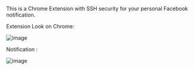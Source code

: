 This is a Chrome Extension with SSH security for your personal Facebook notification.

Extension Look on Chrome:

![image](https://cloud.githubusercontent.com/assets/21007972/22456975/78b86b00-e7bb-11e6-9321-a0ec8a3ee28b.png)

Notification :

![image](https://cloud.githubusercontent.com/assets/21007972/22457042/bc06a958-e7bb-11e6-8aae-ae6d8413b614.png)

